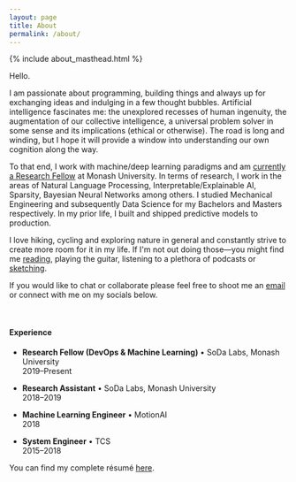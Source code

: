```yaml
---
layout: page
title: About
permalink: /about/
---
```


{% include about_masthead.html %}

Hello.

I am passionate about programming, building things and always up for exchanging ideas and indulging in a few thought bubbles. Artificial intelligence fascinates me: the unexplored recesses of human ingenuity, the augmentation of our collective intelligence, a universal problem solver in some sense and its implications (ethical or otherwise). The road is long and winding, but I hope it will provide a window into understanding our own cognition along the way.

To that end, I work with machine/deep learning paradigms and am [currently a Research Fellow](https://research.monash.edu/en/persons/satya-borgohain) at Monash University. In terms of research, I work in the areas of Natural Language Processing, Interpretable/Explainable AI,  Sparsity, Bayesian Neural Networks among others. I studied Mechanical Engineering and subsequently Data Science for my Bachelors and Masters respectively. In my prior life, I built and shipped predictive models to production.

I love hiking, cycling and exploring nature in general and constantly strive to create more room for it in my life. If I'm not out doing those—you might find me <a href='https://satyaborg.com/books'>reading</a>, playing the guitar, listening to a plethora of podcasts or <a href='https://satyaborg.com/art'>sketching</a>.

If you would like to chat or collaborate please feel free to shoot me an [email](mailto:satya.borg@gmail.com) or connect with me on my socials below. 

<!-- Where there are synergies, creativity often follows. -->

<br>

<h4>Experience</h4>

<ul>
  <li>
    <p><strong>Research Fellow (DevOps &amp; Machine Learning)</strong> • SoDa Labs, Monash University<br>
2019–Present</p>
  </li>
  <li>
    <p><strong>Research Assistant</strong> • SoDa Labs, Monash University<br>
2018–2019</p>
  </li>
  <li>
    <p><strong>Machine Learning Engineer</strong> • MotionAI<br>
2018</p>
  </li>
  <li>
    <p><strong>System Engineer</strong> • TCS<br>
2015–2018</p>
  </li>
</ul>

You can find my complete résumé <a href="{{ site.resume | relative_url }}">here</a>.